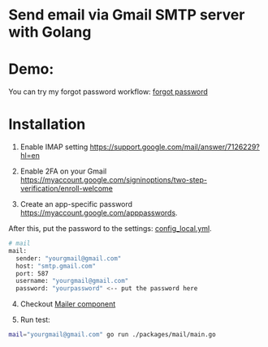 # Send email via Gmail SMTP server with Golang

# Demo:
You can try my forgot password workflow: [forgot password](https://api.tdo.works/swagger/index.html#/auth/post_api_v1_auth_forgot_password)

# Installation

1. Enable IMAP setting
https://support.google.com/mail/answer/7126229?hl=en

2. Enable 2FA on your Gmail
https://myaccount.google.com/signinoptions/two-step-verification/enroll-welcome

3. Create an app-specific password
https://myaccount.google.com/apppasswords.

After this, put the password to the settings: [config_local.yml](../components/appctx/config_local.yml).

```bash
# mail
mail:
  sender: "yourgmail@gmail.com"
  host: "smtp.gmail.com"
  port: 587
  username: "yourgmail@gmail.com"
  password: "yourpassword" <-- put the password here
```

4. Checkout [Mailer component](../components/mailer/mailer.go)

5. Run test:
```bash
mail="yourgmail@gmail.com" go run ./packages/mail/main.go
```
